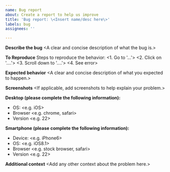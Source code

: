```yaml
---
name: Bug report
about: Create a report to help us improve
title: 'Bug report: \<Insert name/desc here\>'
labels: bug
assignees: ''

---
```


**Describe the bug**
\<A clear and concise description of what the bug is.\>

**To Reproduce**
Steps to reproduce the behavior:
\<1. Go to '...'\>
\<2. Click on '....'\>
\<3. Scroll down to '....'\>
\<4. See error\>

**Expected behavior**
\<A clear and concise description of what you expected to happen.\>

**Screenshots**
\<If applicable, add screenshots to help explain your problem.\>

**Desktop (please complete the following information):**
 - OS: \<e.g. iOS\>
 - Browser \<e.g. chrome, safari\>
 - Version \<e.g. 22\>

**Smartphone (please complete the following information):**
 - Device: \<e.g. iPhone6\>
 - OS: \<e.g. iOS8.1\>
 - Browser \<e.g. stock browser, safari\>
 - Version \<e.g. 22\>

**Additional context**
\<Add any other context about the problem here.\>
